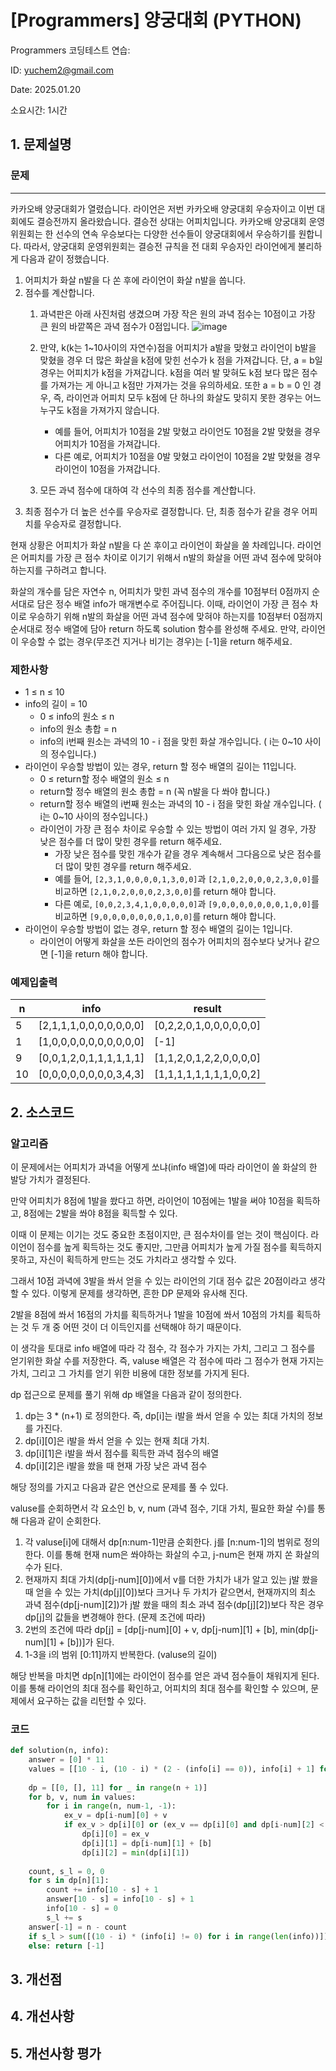 # [Programmers] 양궁대회 (PYTHON)
Programmers 코딩테스트 연습: 

ID: yuchem2@gmail.com

Date: 2025.01.20

소요시간: 1시간

## 1. 문제설명

### 문제
---
카카오배 양궁대회가 열렸습니다.
라이언은 저번 카카오배 양궁대회 우승자이고 이번 대회에도 결승전까지 올라왔습니다. 결승전 상대는 어피치입니다.
카카오배 양궁대회 운영위원회는 한 선수의 연속 우승보다는 다양한 선수들이 양궁대회에서 우승하기를 원합니다. 따라서, 양궁대회 운영위원회는 결승전 규칙을 전 대회 우승자인 라이언에게 불리하게 다음과 같이 정했습니다.

1. 어피치가 화살 n발을 다 쏜 후에 라이언이 화살 n발을 쏩니다.
2. 점수를 계산합니다.
    1. 과녁판은 아래 사진처럼 생겼으며 가장 작은 원의 과녁 점수는 10점이고 가장 큰 원의 바깥쪽은 과녁 점수가 0점입니다.
    ![image](https://github.com/user-attachments/assets/e516a00f-205f-4485-b20e-c93f1cbd8a87)

    2. 만약, k(k는 1~10사이의 자연수)점을 어피치가 a발을 맞혔고 라이언이 b발을 맞혔을 경우 더 많은 화살을 k점에 맞힌 선수가 k 점을 가져갑니다. 단, a = b일 경우는 어피치가 k점을 가져갑니다. k점을 여러 발 맞혀도 k점 보다 많은 점수를 가져가는 게 아니고 k점만 가져가는 것을 유의하세요. 또한 a = b = 0 인 경우, 즉, 라이언과 어피치 모두 k점에 단 하나의 화살도 맞히지 못한 경우는 어느 누구도 k점을 가져가지 않습니다.
        + 예를 들어, 어피치가 10점을 2발 맞혔고 라이언도 10점을 2발 맞혔을 경우 어피치가 10점을 가져갑니다.
        + 다른 예로, 어피치가 10점을 0발 맞혔고 라이언이 10점을 2발 맞혔을 경우 라이언이 10점을 가져갑니다.
    4. 모든 과녁 점수에 대하여 각 선수의 최종 점수를 계산합니다.
3. 최종 점수가 더 높은 선수를 우승자로 결정합니다. 단, 최종 점수가 같을 경우 어피치를 우승자로 결정합니다.

현재 상황은 어피치가 화살 n발을 다 쏜 후이고 라이언이 화살을 쏠 차례입니다.
라이언은 어피치를 가장 큰 점수 차이로 이기기 위해서 n발의 화살을 어떤 과녁 점수에 맞혀야 하는지를 구하려고 합니다.

화살의 개수를 담은 자연수 n, 어피치가 맞힌 과녁 점수의 개수를 10점부터 0점까지 순서대로 담은 정수 배열 info가 매개변수로 주어집니다. 이때, 라이언이 가장 큰 점수 차이로 우승하기 위해 n발의 화살을 어떤 과녁 점수에 맞혀야 하는지를 10점부터 0점까지 순서대로 정수 배열에 담아 return 하도록 solution 함수를 완성해 주세요. 만약, 라이언이 우승할 수 없는 경우(무조건 지거나 비기는 경우)는 [-1]을 return 해주세요.

### 제한사항
+ 1 ≤ n ≤ 10
+ info의 길이 = 10
  + 0 ≤ info의 원소 ≤ n
  + info의 원소 총합 = n
  + info의 i번째 원소는 과녁의 10 - i 점을 맞힌 화살 개수입니다. ( i는 0~10 사이의 정수입니다.)
+ 라이언이 우승할 방법이 있는 경우, return 할 정수 배열의 길이는 11입니다.
  + 0 ≤ return할 정수 배열의 원소 ≤ n
  + return할 정수 배열의 원소 총합 = n (꼭 n발을 다 쏴야 합니다.)
  + return할 정수 배열의 i번째 원소는 과녁의 10 - i 점을 맞힌 화살 개수입니다. ( i는 0~10 사이의 정수입니다.)
  + 라이언이 가장 큰 점수 차이로 우승할 수 있는 방법이 여러 가지 일 경우, 가장 낮은 점수를 더 많이 맞힌 경우를 return 해주세요.
    + 가장 낮은 점수를 맞힌 개수가 같을 경우 계속해서 그다음으로 낮은 점수를 더 많이 맞힌 경우를 return 해주세요.
    + 예를 들어, `[2,3,1,0,0,0,0,1,3,0,0]`과 `[2,1,0,2,0,0,0,2,3,0,0]`를 비교하면 `[2,1,0,2,0,0,0,2,3,0,0]`를 return 해야 합니다.
    + 다른 예로, `[0,0,2,3,4,1,0,0,0,0,0]`과 `[9,0,0,0,0,0,0,0,1,0,0]`를 비교하면 `[9,0,0,0,0,0,0,0,1,0,0]`를 return 해야 합니다.
+ 라이언이 우승할 방법이 없는 경우, return 할 정수 배열의 길이는 1입니다.
  + 라이언이 어떻게 화살을 쏘든 라이언의 점수가 어피치의 점수보다 낮거나 같으면 [-1]을 return 해야 합니다.

### 예제입출력

| n  | info                    | result                   |
|----|-------------------------|--------------------------|
| 5  | [2,1,1,1,0,0,0,0,0,0,0] | [0,2,2,0,1,0,0,0,0,0,0]  |
| 1  | [1,0,0,0,0,0,0,0,0,0,0] | [-1]                     |
| 9  | [0,0,1,2,0,1,1,1,1,1,1] | [1,1,2,0,1,2,2,0,0,0,0]  |
| 10 | [0,0,0,0,0,0,0,0,3,4,3] | [1,1,1,1,1,1,1,1,0,0,2]  |



## 2. 소스코드

### 알고리즘
이 문제에서는 어피치가 과녁을 어떻게 쏘냐(info 배열)에 따라 라이언이 쏠 화살의 한 발당 가치가 결정된다. 

만약 어피치가 8점에 1발을 쐈다고 하면, 라이언이 10점에는 1발을 써야 10점을 획득하고, 8점에는 2발을 쏴야 8점을 획득할 수 있다.

이때 이 문제는 이기는 것도 중요한 초점이지만, 큰 점수차이를 얻는 것이 핵심이다. 라이언이 점수를 높게 획득하는 것도 좋지만, 그만큼 어피치가 높게 가질 점수를 획득하지 못하고, 자신이 획득하게 만드는 것도 가치라고 생각할 수 있다.

그래서 10점 과녁에 3발을 쏴서 얻을 수 있는 라이언의 기대 점수 값은 20점이라고 생각할 수 있다. 이렇게 문제를 생각하면, 흔한 DP 문제와 유사해 진다.

2발을 8점에 쏴서 16점의 가치를 획득하거나 1발을 10점에 쏴서 10점의 가치를 획득하는 것 두 개 중 어떤 것이 더 이득인지를 선택해야 하기 때문이다. 

이 생각을 토대로 info 배열에 따라 각 점수, 각 점수가 가지는 가치, 그리고 그 점수를 얻기위한 화살 수를 저장한다.
즉, valuse 배열은 각 점수에 따라 그 점수가 현재 가지는 가치, 그리고 그 가치를 얻기 위한 비용에 대한 정보를 가지게 된다.

dp 접근으로 문제를 풀기 위해 dp 배열을 다음과 같이 정의한다. 

1. dp는 3 * (n+1) 로 정의한다. 즉, dp[i]는 i발을 쏴서 얻을 수 있는 최대 가치의 정보를 가진다.
2. dp[i][0]은 i발을 쏴서 얻을 수 있는 현재 최대 가치.
3. dp[i][1]은 i발을 쏴서 점수를 획득한 과녁 점수의 배열
4. dp[i][2]은 i발을 쐈을 때 현재 가장 낮은 과녁 점수

해당 정의를 가지고 다음과 같은 연산으로 문제를 풀 수 있다.

valuse를 순회하면서 각 요소인 b, v, num (과녁 점수, 기대 가치, 필요한 화살 수)를 통해 다음과 같이 순회한다.

1. 각 valuse[i]에 대해서 dp[n:num-1]만큼 순회한다. j를 [n:num-1]의 범위로 정의한다. 이를 통해 현재 num은 쏴야하는 화살의 수고, j-num은 현재 까지 쏜 화살의 수가 된다.
2. 현재까지 최대 가치(dp[j-num][0])에서 v를 더한 가치가 내가 알고 있는 j발 쐈을 때 얻을 수 있는 가치(dp[j][0])보다 크거나 두 가치가 같으면서, 현재까지의 최소 과녁 점수(dp[j-num][2])가 j발 쐈을 때의 최소 과녁 점수(dp[j][2])보다 작은 경우 dp[j]의 값들을 변경해야 한다. (문제 조건에 따라)
3. 2번의 조건에 따라 dp[j] = [dp[j-num][0] + v, dp[j-num][1] + [b], min(dp[j-num][1] + [b])]가 된다.
4. 1-3을 i의 범위 [0:11]까지 반복한다. (valuse의 길이)

해당 반복을 마치면 dp[n][1]에는 라이언이 점수를 얻은 과녁 점수들이 채워지게 된다. 이를 통해 라이언의 최대 점수를 확인하고, 어피치의 최대 점수를 확인할 수 있으며, 문제에서 요구하는 값을 리턴할 수 있다.

### 코드
```python
def solution(n, info):
    answer = [0] * 11
    values = [[10 - i, (10 - i) * (2 - (info[i] == 0)), info[i] + 1] for i in range(len(info)-1, -1, -1)]
    
    dp = [[0, [], 11] for _ in range(n + 1)]
    for b, v, num in values:
        for i in range(n, num-1, -1):
            ex_v = dp[i-num][0] + v
            if ex_v > dp[i][0] or (ex_v == dp[i][0] and dp[i-num][2] < dp[i][2]):
                dp[i][0] = ex_v
                dp[i][1] = dp[i-num][1] + [b]
                dp[i][2] = min(dp[i][1])
    
    count, s_l = 0, 0
    for s in dp[n][1]:
        count += info[10 - s] + 1
        answer[10 - s] = info[10 - s] + 1
        info[10 - s] = 0
        s_l += s
    answer[-1] = n - count
    if s_l > sum([(10 - i) * (info[i] != 0) for i in range(len(info))]): return answer
    else: return [-1]
```
## 3. 개선점

## 4. 개선사항

## 5. 개선사항 평가
